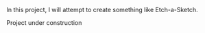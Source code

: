 In this project, I will attempt to create something like Etch-a-Sketch.

Project under construction

